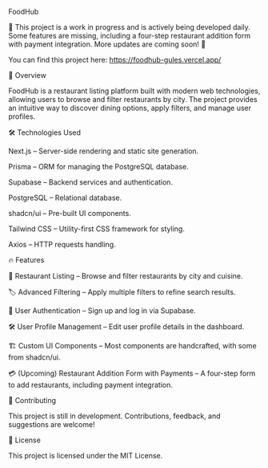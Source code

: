 FoodHub

🚧 This project is a work in progress and is actively being developed daily. Some features are missing, including a four-step restaurant addition form with payment integration. More updates are coming soon! 🚧

You can find this project here: https://foodhub-gules.vercel.app/

📌 Overview

FoodHub is a restaurant listing platform built with modern web technologies, allowing users to browse and filter restaurants by city. The project provides an intuitive way to discover dining options, apply filters, and manage user profiles.

🛠 Technologies Used

Next.js – Server-side rendering and static site generation.

Prisma – ORM for managing the PostgreSQL database.

Supabase – Backend services and authentication.

PostgreSQL – Relational database.

shadcn/ui – Pre-built UI components.

Tailwind CSS – Utility-first CSS framework for styling.

Axios – HTTP requests handling.

🔥 Features

🔎 Restaurant Listing – Browse and filter restaurants by city and cuisine.

🏷️ Advanced Filtering – Apply multiple filters to refine search results.

👤 User Authentication – Sign up and log in via Supabase.

🛠 User Profile Management – Edit user profile details in the dashboard.

🏗 Custom UI Components – Most components are handcrafted, with some from shadcn/ui.

💳 (Upcoming) Restaurant Addition Form with Payments – A four-step form to add restaurants, including payment integration.

🤝 Contributing

This project is still in development. Contributions, feedback, and suggestions are welcome!

📜 License

This project is licensed under the MIT License.
